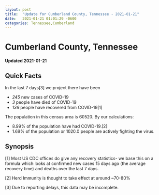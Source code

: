 ```yaml
---
layout: post
title:  "Update for Cumberland County, Tennessee - 2021-01-21"
date:   2021-01-21 01:01:29 -0600
categories: Tennessee,Cumberland
---
```


# Cumberland County, Tennessee
#### Updated 2021-01-21

## Quick Facts

In the last 7 days[3] we project there have been
- *245* new cases of COVID-19
- *3* people have died of COVID-19
- *136* people have recovered from COVID-19[1]

The population in this census area is 60520. By our calculations:
- 8.99% of the population have had COVID-19.[2]
- 1.69% of the population or 1020.0 people are actively fighting the virus.

## Synopsis




[1] Most US CDC offices do give any recovery statistics- we base this on a formula which looks at confirmed new cases
15 days ago (the average recovery time) and deaths over the last 7 days.

[2] Herd Immunity is thought to take effect at around ~70-80%

[3] Due to reporting delays, this data may be incomplete.
 
    